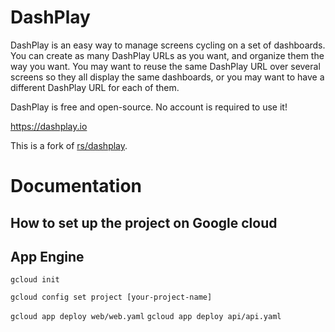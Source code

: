 # DashPlay

DashPlay is an easy way to manage screens cycling on a set of dashboards.
You can create as many DashPlay URLs as you want, and organize them the way
you want. You may want to reuse the same DashPlay URL over several screens so
they all display the same dashboards, or you may want to have a different
DashPlay URL for each of them.


DashPlay is free and open-source. No account is required to use it!

<a href="https://dashplay.io">https://dashplay.io</a>

This is a fork of <a href="https://github.com/rs/dashplay">rs/dashplay</a>.

# Documentation

## How to set up the project on Google cloud

## App Engine
`gcloud init`

`gcloud config set project [your-project-name]`

`gcloud app deploy web/web.yaml`
`gcloud app deploy api/api.yaml`
